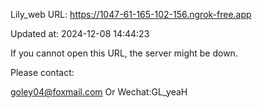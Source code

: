 Lily_web URL: https://1047-61-165-102-156.ngrok-free.app

Updated at: 2024-12-08 14:44:23

If you cannot open this URL, the server might be down.

Please contact: 

goley04@foxmail.com Or Wechat:GL_yeaH